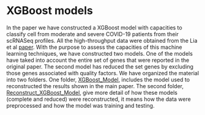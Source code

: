 # XGBoost models
In the paper we have constructed a XGBoost model with capacities to classify cell from moderate and severe COVID-19 patients from their scRNASeq profiles. All the high-throughput data were obtained from the Lia et al [paper](https://www.nature.com/articles/s41591-020-0901-9). With the purpose to assess the capacities of this machine learning techniques, we have constructed two models. One of the models have taked into account the entire set of genes that were reported in the original paper. The second model has reduced the set genes by excluding those genes associated with quality factors. We have organized the material into two folders. One folder, [XGBoost_Model](XGBoost_Model/), includes the model used to reconstructed the results shown in the main paper. The second folder, [Reconstruct_XGBoost_Model](Reconstruct_XGBoost_Model/),  give more detail of how these models (complete and reduced) were reconstructed, it means how the data were preprocessed and how the model was training and testing. 


